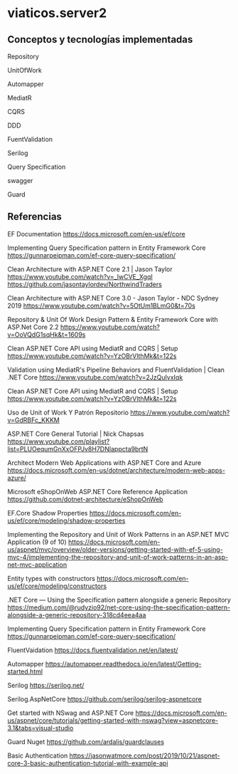 # viaticos.server2

## Conceptos y tecnologías implementadas
Repository

UnitOfWork

Automapper

MediatR

CQRS

DDD

FuentValidation

Serilog

Query Specification

swagger

Guard

## Referencias

EF Documentation
https://docs.microsoft.com/en-us/ef/core

Implementing Query Specification pattern in Entity Framework Core
https://gunnarpeipman.com/ef-core-query-specification/

Clean Architecture with ASP.NET Core 2.1 | Jason Taylor
https://www.youtube.com/watch?v=_lwCVE_XgqI
https://github.com/jasontaylordev/NorthwindTraders

Clean Architecture with ASP.NET Core 3.0 - Jason Taylor - NDC Sydney 2019
https://www.youtube.com/watch?v=5OtUm1BLmG0&t=70s

Repository & Unit Of Work Design Pattern & Entity Framework Core with ASP.Net Core 2.2
https://www.youtube.com/watch?v=OoVQdG1sqHk&t=1609s

Clean ASP.NET Core API using MediatR and CQRS | Setup
https://www.youtube.com/watch?v=YzOBrVlthMk&t=122s

Validation using MediatR's Pipeline Behaviors and FluentValidation | Clean .NET Core
https://www.youtube.com/watch?v=2JzQuIvxIqk

Clean ASP.NET Core API using MediatR and CQRS | Setup
https://www.youtube.com/watch?v=YzOBrVlthMk&t=122s

Uso de Unit of Work Y Patrón Repositorio
https://www.youtube.com/watch?v=GdRBFc_KKKM

ASP.NET Core General Tutorial | Nick Chapsas
https://www.youtube.com/playlist?list=PLUOequmGnXxOFPJv8H7DNIappcta9brtN

Architect Modern Web Applications with ASP.NET Core and Azure
https://docs.microsoft.com/en-us/dotnet/architecture/modern-web-apps-azure/

Microsoft eShopOnWeb ASP.NET Core Reference Application
https://github.com/dotnet-architecture/eShopOnWeb

EF.Core Shadow Properties
https://docs.microsoft.com/en-us/ef/core/modeling/shadow-properties

Implementing the Repository and Unit of Work Patterns in an ASP.NET MVC Application (9 of 10)
https://docs.microsoft.com/en-us/aspnet/mvc/overview/older-versions/getting-started-with-ef-5-using-mvc-4/implementing-the-repository-and-unit-of-work-patterns-in-an-asp-net-mvc-application

Entity types with constructors
https://docs.microsoft.com/en-us/ef/core/modeling/constructors

.NET Core — Using the Specification pattern alongside a generic Repository
https://medium.com/@rudyzio92/net-core-using-the-specification-pattern-alongside-a-generic-repository-318cd4eea4aa

Implementing Query Specification pattern in Entity Framework Core
https://gunnarpeipman.com/ef-core-query-specification/

FluentVaidation
https://docs.fluentvalidation.net/en/latest/

Automapper
https://automapper.readthedocs.io/en/latest/Getting-started.html

Serilog
https://serilog.net/

Serilog.AspNetCore 
https://github.com/serilog/serilog-aspnetcore

Get started with NSwag and ASP.NET Core
https://docs.microsoft.com/en-us/aspnet/core/tutorials/getting-started-with-nswag?view=aspnetcore-3.1&tabs=visual-studio

Guard Nuget
https://github.com/ardalis/guardclauses

Basic Authentication
https://jasonwatmore.com/post/2019/10/21/aspnet-core-3-basic-authentication-tutorial-with-example-api
